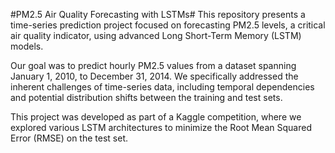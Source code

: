 #PM2.5 Air Quality Forecasting with LSTMs#
This repository presents a time-series prediction project focused on forecasting PM2.5 levels, a critical air quality indicator, using advanced Long Short-Term Memory (LSTM) models.

Our goal was to predict hourly PM2.5 values from a dataset spanning January 1, 2010, to December 31, 2014. We specifically addressed the inherent challenges of time-series data, including temporal dependencies and potential distribution shifts between the training and test sets.

This project was developed as part of a Kaggle competition, where we explored various LSTM architectures to minimize the Root Mean Squared Error (RMSE) on the test set.